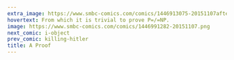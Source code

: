 ```yaml
---
extra_image: https://www.smbc-comics.com/comics/1446913075-20151107after.png
hovertext: From which it is trivial to prove P=/=NP.
image: https://www.smbc-comics.com/comics/1446991282-20151107.png
next_comic: i-object
prev_comic: killing-hitler
title: A Proof
---
```


